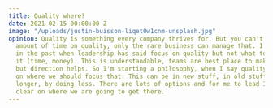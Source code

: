 ```yaml
---
title: Quality where?
date: 2021-02-15 00:00:00 Z
image: "/uploads/justin-buisson-liqet0w1cnm-unsplash.jpg"
opinion: Quality is something every company thrives for. But you can't spend an infinite
  amount of time on quality, only the rare business can manage that. I've been frustrated
  in the past when leadership has said focus on quality but not what to give up for
  it (time, money). This is understandable, teams are best place to make this call,
  but direction helps. So I'm starting a philosophy, when I say quality I'll be explicit
  on where we should focus that. This can be in new stuff, in old stuff, by taking
  longer, by doing less. There are lots of options and for me to lead I have to be
  clear on where we are going to get there.
---
```


